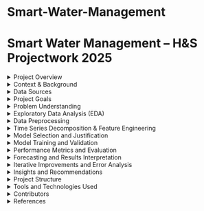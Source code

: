 # Smart-Water-Management

# Smart Water Management – H&S Projectwork 2025

<details>
<summary>Project Overview</summary>

A time series analysis and forecasting project focused on helping water supply companies predict water levels across various types of waterbodies. This aims to support sustainable water management decisions based on seasonal and geographical data.

</details>

<details>
<summary>Context & Background</summary>

Waterbodies like aquifers, lakes, rivers, and springs behave differently due to their unique characteristics. The project is based on datasets that simulate real-world monitoring challenges, derived from the Acea Smart Water Prediction challenge.

</details>

<details>
<summary>Data Sources</summary>

- Simulated datasets for:
  - Aquifer
  - Lake
  - River
  - Water Spring
- Climate-related data (rainfall, temperature)
- [Kaggle Competition – Acea Water Prediction](https://www.kaggle.com/competitions/acea-water-prediction)

</details>

<details>
<summary>Project Goals</summary>

- Predict daily water levels and flow for different waterbody types.
- Enable data-driven decisions for daily water management and long-term planning.
- Build an accurate and interpretable forecasting model.

</details>

<details>
<summary>Problem Understanding</summary>

- Understanding the non-correlation between different waterbodies.
- Recognizing the seasonal patterns of replenishment and drainage.
- Identifying key predictive features per dataset.

</details>

<details>
<summary>Exploratory Data Analysis (EDA)</summary>

- Summary statistics and missing values
- Seasonal trends and periodic patterns
- Correlation between climate features and water levels

</details>

<details>
<summary>Data Preprocessing</summary>

- Handling missing data
- Normalization and scaling
- Feature selection and filtering

</details>

<details>
<summary>Time Series Decomposition & Feature Engineering</summary>

- Seasonal decomposition
- Lag features and rolling statistics
- Domain-specific feature engineering

</details>

<details>
<summary>Model Selection and Justification</summary>

- Evaluation of various models:
  - ARIMA
  - Prophet
  - LSTM
  - XGBoost/Random Forests
- Justification of the final model based on dataset characteristics

</details>

<details>
<summary>Model Training and Validation</summary>

- Cross-validation strategy
- Hyperparameter tuning
- Train-test split methodology

</details>

<details>
<summary>Performance Metrics and Evaluation</summary>

- RMSE, MAE, MAPE
- Visual comparison: actual vs predicted
- Model robustness and overfitting analysis

</details>

<details>
<summary>Forecasting and Results Interpretation</summary>

- Final forecasts per waterbody
- Interpretation of predicted values
- Use cases for water resource management

</details>

<details>
<summary>Iterative Improvements and Error Analysis</summary>

- Model refinement cycles
- Analysis of outliers and anomalies
- Post-mortem on prediction failures

</details>

<details>
<summary>Insights and Recommendations</summary>

- Recommendations for operational decision-making
- Suggestions for real-world implementation
- Policy and sustainability implications

</details>

<details>
<summary>Project Structure</summary>


</details>

<details>
<summary>Tools and Technologies Used</summary>

- Python
- Pandas, NumPy
- Matplotlib, Seaborn, Plotly
- Scikit-learn, Statsmodels, XGBoost
- TensorFlow/Keras
- Power BI
- PostgreSQL

</details>

<details>
<summary>Contributors</summary>

- Niloofar Soltani  
- Volodymyr Kulyk

</details>

<details>
<summary>References</summary>


</details>
